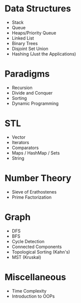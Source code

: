 # Data Structures
* Stack
* Queue
* Heaps/Priority Queue
* Linked List
* Binary Trees
* Disjoint Set Union
* Hashing (Just the Applications)

# Paradigms
* Recursion
* Divide and Conquer
* Sorting
* Dynamic Programming


# STL
* Vector
* Iterators
* Comparators
* Maps / HashMap / Sets
* String

# Number Theory
* Sieve of Erathostenes
* Prime Factorization

# Graph
* DFS
* BFS
* Cycle Detection
* Connected Components
* Topological Sorting (Kahn's)
* MST (Kruskal)

# Miscellaneous
* Time Complexity
* Introduction to OOPs
